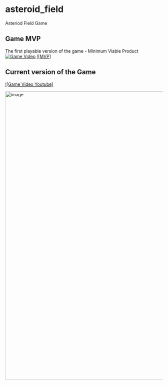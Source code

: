 # asteroid_field
 Asteriod Field Game

## Game MVP
The first playable version of the game - Minimum Viable Product
[![Game Video](https://user-images.githubusercontent.com/38586415/125111662-13886700-e0de-11eb-8472-1c18c8442b1f.png)](https://youtu.be/gDPPpdPJcXs)
[![MVP]](https://github.com/Zaederx/asteroid_field/blob/main/video/mvp-video.mov)


## Current version of the Game
[![Game Video Youtube]](https://www.youtube.com/watch?v=jfbsr38BSRU)

<img width="921" alt="image" src="https://user-images.githubusercontent.com/38586415/124960021-c3dd6900-e013-11eb-8398-fe05f4fe34ac.png">
